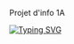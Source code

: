 Projet d'info 1A

[![Typing SVG](https://readme-typing-svg.demolab.com?font=Fira+Code&weight=500&size=30&pause=1000&color=F75A24&background=F0FFFE00&center=true&vCenter=true&width=435&lines=On+va+tout+baiser+%F0%9F%A5%B3;SUUUUUUUUUUUUUUUUUU+%F0%9F%93%A2%E2%80%BC%EF%B8%8F%E2%80%BC%EF%B8%8F)](https://git.io/typing-svg)
